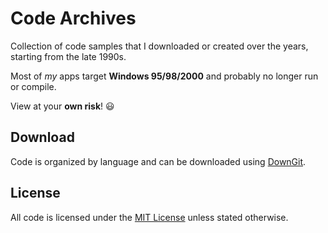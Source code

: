 # Code Archives

Collection of code samples that I downloaded or created over the years, starting from the late 1990s.

Most of *my* apps target **Windows 95/98/2000** and probably no longer run or compile.

View at your **own risk**! :smiley:

## Download
Code is organized by language and can be downloaded using [DownGit](https://github.com/MinhasKamal/DownGit).

## License
All code is licensed under the [MIT License](https://opensource.org/licenses/MIT) unless stated otherwise.
